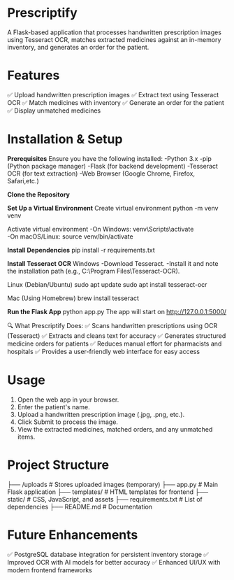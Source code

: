 # Prescriptify

A Flask-based application that processes handwritten prescription images using Tesseract OCR, matches extracted medicines against an in-memory inventory, and generates an order for the patient.

# Features
✅ Upload handwritten prescription images
✅ Extract text using Tesseract OCR
✅ Match medicines with inventory
✅ Generate an order for the patient
✅ Display unmatched medicines

# Installation & Setup
**Prerequisites**
Ensure you have the following installed:
-Python 3.x
-pip (Python package manager)
-Flask (for backend development)
-Tesseract OCR (for text extraction)
-Web Browser (Google Chrome, Firefox, Safari,etc.)

**Clone the Repository**

**Set Up a Virtual Environment**
Create virtual environment
python -m venv venv  

Activate virtual environment
-On Windows:
venv\Scripts\activate  
-On macOS/Linux:
source venv/bin/activate

**Install Dependencies**
pip install -r requirements.txt

**Install Tesseract OCR**
Windows
-Download Tesseract.
-Install it and note the installation path (e.g., C:\Program Files\Tesseract-OCR).

Linux (Debian/Ubuntu)
sudo apt update
sudo apt install tesseract-ocr

Mac (Using Homebrew)
brew install tesseract

**Run the Flask App**
python app.py
The app will start on http://127.0.0.1:5000/

🔍 What Prescriptify Does:
✅ Scans handwritten prescriptions using OCR (Tesseract)
✅ Extracts and cleans text for accuracy
✅ Generates structured medicine orders for patients
✅ Reduces manual effort for pharmacists and hospitals
✅ Provides a user-friendly web interface for easy access

# Usage
1. Open the web app in your browser.
2. Enter the patient's name.
3. Upload a handwritten prescription image (.jpg, .png, etc.).
4. Click Submit to process the image.
5. View the extracted medicines, matched orders, and any unmatched items.

# Project Structure
 ├── /uploads              # Stores uploaded images (temporary)
 ├── app.py                # Main Flask application
 ├── templates/            # HTML templates for frontend
 ├── static/               # CSS, JavaScript, and assets
 ├── requirements.txt      # List of dependencies
 ├── README.md             # Documentation

# Future Enhancements
✅ PostgreSQL database integration for persistent inventory storage
✅ Improved OCR with AI models for better accuracy
✅ Enhanced UI/UX with modern frontend frameworks
